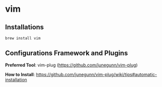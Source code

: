 # vim

## Installations

`brew install vim`

## Configurations Framework and Plugins

**Preferred Tool**: vim-plug (https://github.com/junegunn/vim-plug)

**How to Install**:
https://github.com/junegunn/vim-plug/wiki/tips#automatic-installation
